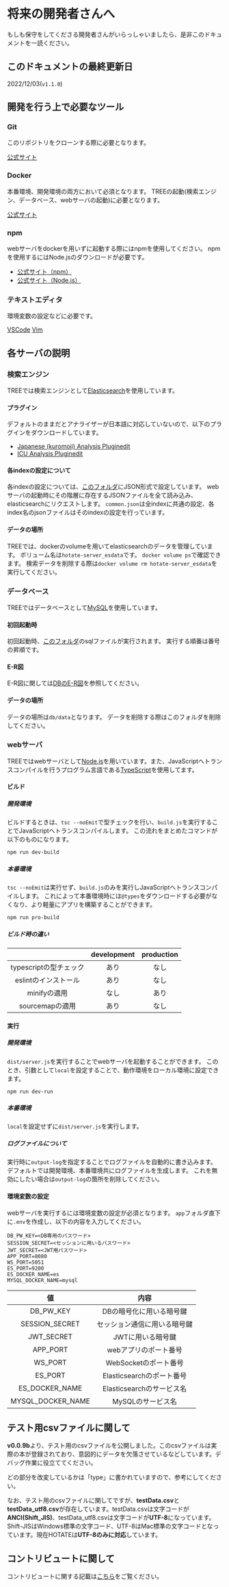 # 将来の開発者さんへ

もしも保守をしてくださる開発者さんがいらっしゃいましたら、是非このドキュメントを一読ください。

## このドキュメントの最終更新日

2022/12/03(`v1.1.0`)

## 開発を行う上で必要なツール

### Git

このリポジトリをクローンする際に必要となります。

[公式サイト](https://git-scm.com/)

### Docker

本番環境、開発環境の両方において必須となります。
TREEの起動(検索エンジン、データベース、webサーバの起動)に必要となります。

[公式サイト](https://www.docker.com/)

### npm

webサーバをdockerを用いずに起動する際にはnpmを使用してください。
npmを使用するにはNode.jsのダウンロードが必要です。

- [公式サイト（npm）](https://www.npmjs.com/)
- [公式サイト（Node.js）](https://nodejs.org/ja/)

### テキストエディタ

環境変数の設定などに必要です。

[VSCode](https://code.visualstudio.com/)
[Vim](https://forest.watch.impress.co.jp/library/software/vim/)

## 各サーバの説明

### 検索エンジン

TREEでは検索エンジンとして[Elasticsearch](https://www.elastic.co/jp/elasticsearch/)を使用しています。

#### プラグイン

デフォルトのままだとアナライザーが日本語に対応していないので、以下のプラグインをダウンロードしています。

- [Japanese (kuromoji) Analysis Pluginedit](https://www.elastic.co/guide/en/elasticsearch/plugins/current/analysis-kuromoji.html)
- [ICU Analysis Pluginedit](https://www.elastic.co/guide/en/elasticsearch/plugins/current/analysis-icu.html)

#### 各indexの設定について

各indexの設定については、[このフォルダ](https://github.com/booksearch-hotate/hotate-server/tree/main/app/settings/elasticsearch/templates)にJSON形式で設定しています。
webサーバの起動時にその階層に存在するJSONファイルを全て読み込み、elasticsearchにリクエストします。
`common.json`は全indexに共通の設定、各index名のjsonファイルはそのindexの設定を行っています。

#### データの場所

TREEでは、dockerのvolumeを用いてelasticsearchのデータを管理しています。
ボリューム名は`hotate-server_esdata`です。
`docker volume ps`で確認できます。
検索データを削除する際は`docker volume rm hotate-server_esdata`を実行してください。

### データベース

TREEではデータベースとして[MySQL](https://www.mysql.com/jp/)を使用しています。

#### 初回起動時

初回起動時、[このフォルダ](https://github.com/booksearch-hotate/hotate-server/tree/main/document-1/db/init)のsqlファイルが実行されます。
実行する順番は番号の昇順です。

#### E-R図

E-R図に関しては[DBのE-R図](./about-db.md)を参照してください。

#### データの場所

データの場所は`db/data`となります。
データを削除する際はこのフォルダを削除してください。

### webサーバ

TREEではwebサーバとして[Node.js](https://nodejs.org/ja/)を用いています。また、JavaScriptへトランスコンパイルを行うプログラム言語である[TypeScript](https://www.typescriptlang.org/)を使用してます。

#### ビルド

##### 開発環境

ビルドするときは、`tsc --noEmit`で型チェックを行い、`build.js`を実行することでJavaScriptへトランスコンパイルします。
この流れをまとめたコマンドが以下のものになります。

```bash
npm run dev-build
```

##### 本番環境

`tsc --noEmit`は実行せず、`build.js`のみを実行しJavaScriptへトランスコンパイルします。
これによって本番環境時には`@types`をダウンロードする必要がなくなり、より軽量にアプリを構築することができます。

```bash
npm run pro-build
```

##### ビルド時の違い

|  | development | production |
| :--: | :--: | :--: |
| typescriptの型チェック | あり | なし |
| eslintのインストール | あり | なし |
| minifyの適用 | なし | あり |
| sourcemapの適用 | あり | なし |

#### 実行

##### 開発環境

`dist/server.js`を実行することでwebサーバを起動することができます。
このとき、引数として`local`を設定することで、動作環境をローカル環境に設定できます。

```bash
npm run dev-run
```

##### 本番環境

`local`を設定せずに`dist/server.js`を実行します。

##### ログファイルについて

実行時に`output-log`を指定することでログファイルを自動的に書き込みます。
デフォルトでは開発環境、本番環境共にログファイルを生成します。
これを無効にしたい場合は`output-log`の箇所を削除してください。

#### 環境変数の設定

webサーバを実行するには環境変数の設定が必須となります。
`app`フォルダ直下に`.env`を作成し、以下の内容を入力してください。

```env
DB_PW_KEY=<DB専用のパスワード>
SESSION_SECRET=<セッションに用いるパスワード>
JWT_SECRET=<JWT用パスワード>
APP_PORT=8080
WS_PORT=5051
ES_PORT=9200
ES_DOCKER_NAME=es
MYSQL_DOCKER_NAME=mysql
```

| 値 | 内容 |
| :--: | :--: |
| DB_PW_KEY | DBの暗号化に用いる暗号鍵 |
| SESSION_SECRET | セッション通信に用いる暗号鍵 |
| JWT_SECRET | JWTに用いる暗号鍵 |
| APP_PORT | webアプリのポート番号 |
| WS_PORT | WebSocketのポート番号 |
| ES_PORT | Elasticsearchのポート番号 |
| ES_DOCKER_NAME | Elasticsearchのサービス名 |
| MYSQL_DOCKER_NAME | MySQLのサービス名 |

## テスト用csvファイルに関して

**v0.0.9b**より、テスト用のcsvファイルを公開しました。このcsvファイルは実際の本が登録されており、意図的にデータを欠落させているなどしています。デバッグ作業に役立ててください。

どの部分を改変しているかは「type」に書かれていますので、参考にしてください。

なお、テスト用のcsvファイルに関してですが、**testData.csv**と**testData_utf8.csv**が存在しています。testData.csvは文字コードが**ANCI(Shift_JIS)**、testData_utf8.csvは文字コードが**UTF-8**になっています。Shift-JISはWindows標準の文字コード、UTF-8はMac標準の文字コードとなっています。現在HOTATEは**UTF-8のみに対応**しています。

## コントリビュートに関して

コントリビュートに関する記載は[こちら](../CONTRIBUTING.md)をご覧ください。
